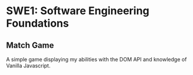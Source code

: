 # SWE1: Software Engineering Foundations

## Match Game

A simple game displaying my abilities with the DOM API and knowledge of Vanilla Javascript.
